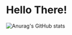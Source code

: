 # Hello There!
![Anurag's GitHub stats](https://github-readme-stats.vercel.app/api?username=LaufeyDev&show_icons=true&theme=tokyonight)




